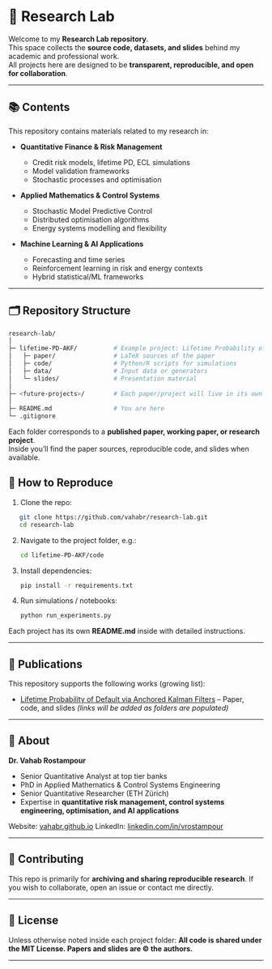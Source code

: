 # 🧪 Research Lab

Welcome to my **Research Lab repository**.  
This space collects the **source code, datasets, and slides** behind my academic and professional work.  
All projects here are designed to be **transparent, reproducible, and open for collaboration**.

---

## 📚 Contents

This repository contains materials related to my research in:

- **Quantitative Finance & Risk Management**  
  - Credit risk models, lifetime PD, ECL simulations  
  - Model validation frameworks  
  - Stochastic processes and optimisation  

- **Applied Mathematics & Control Systems**  
  - Stochastic Model Predictive Control  
  - Distributed optimisation algorithms  
  - Energy systems modelling and flexibility  

- **Machine Learning & AI Applications**  
  - Forecasting and time series  
  - Reinforcement learning in risk and energy contexts  
  - Hybrid statistical/ML frameworks  

---

## 🗂 Repository Structure

```bash
research-lab/
│
├─ lifetime-PD-AKF/          # Example project: Lifetime Probability of Default with Anchored Kalman Filter
│   ├─ paper/                # LaTeX sources of the paper
│   ├─ code/                 # Python/R scripts for simulations
│   ├─ data/                 # Input data or generators
│   └─ slides/               # Presentation material
│
├─ <future-projects>/        # Each paper/project will live in its own folder
│
├─ README.md                 # You are here
└─ .gitignore
````


Each folder corresponds to a **published paper, working paper, or research project**.  
Inside you’ll find the paper sources, reproducible code, and slides when available.



## 🚀 How to Reproduce

1. Clone the repo:
```bash
   git clone https://github.com/vahabr/research-lab.git
   cd research-lab
````

2. Navigate to the project folder, e.g.:

   ```bash
   cd lifetime-PD-AKF/code
   ```

3. Install dependencies:

   ```bash
   pip install -r requirements.txt
   ```

4. Run simulations / notebooks:

   ```bash
   python run_experiments.py
   ```

Each project has its own **README.md** inside with detailed instructions.

---

## 📝 Publications

This repository supports the following works (growing list):

* [Lifetime Probability of Default via Anchored Kalman Filters](#) – Paper, code, and slides
*(links will be added as folders are populated)*

---

## 👤 About

**Dr. Vahab Rostampour**

* Senior Quantitative Analyst at top tier banks
* PhD in Applied Mathematics & Control Systems Engineering 
* Senior Quantitative Researcher (ETH Zürich)
* Expertise in **quantitative risk management, control systems engineering, optimisation, and AI applications**

Website: [vahabr.github.io](https://vahabr.github.io)
LinkedIn: [linkedin.com/in/vrostampour](https://linkedin.com/in/vrostampour)

---

## 🤝 Contributing

This repo is primarily for **archiving and sharing reproducible research**.
If you wish to collaborate, open an issue or contact me directly.

---

## 📄 License

Unless otherwise noted inside each project folder:
**All code is shared under the MIT License. Papers and slides are © the authors.**

---


